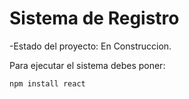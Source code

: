 <h1>Sistema de Registro</h1>

-Estado del proyecto: En Construccion.

Para ejecutar el sistema debes poner:

```npm install react```
